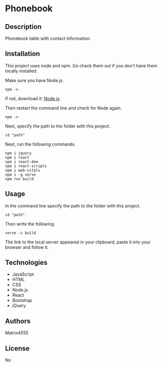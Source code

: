 # Phonebook

## Description

Phonebook table with contact information.

## Installation

This project uses node and npm. Go check them out if you don't have them locally installed.

Make sure you have Node.js.

```
npm -v
```

If not, download it: [Node.js](https://nodejs.org/).

Then restart the command line and check for Node again.

```
npm -v
```

Next, specify the path to the folder with this project. 

```
cd "path"
```

Next, run the following commands.

```
npm i jquery
npm i react
npm i react-dom
npm i react-scripts
npm i web-vitals
npm i -g serve
npm run build
```

## Usage

In the command line specify the path to the folder with this project.

```
cd "path"
```

Then write the following.

```
serve -s build
```

The link to the local server appeared in your clipboard, paste it into your browser and follow it.

## Technologies

- JavaScript
- HTML
- CSS
- Node.js
- React
- Bootstrap
- jQuery

## Authors

Matrix4555

## License

No
